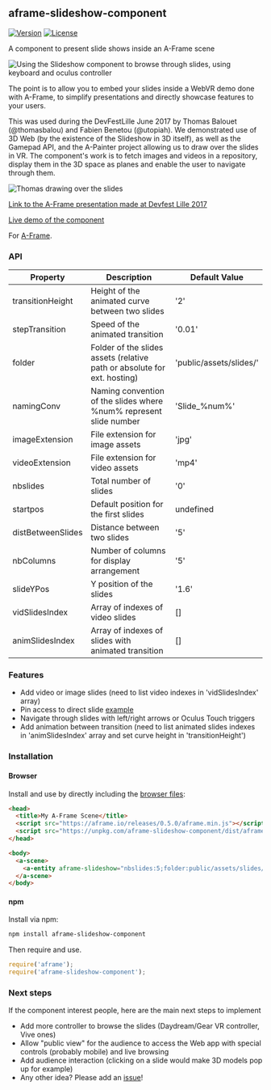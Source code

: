 ## aframe-slideshow-component

[![Version](http://img.shields.io/npm/v/aframe-slideshow-component.svg?style=flat-square)](https://npmjs.org/package/aframe-slideshow-component)
[![License](http://img.shields.io/npm/l/aframe-slideshow-component.svg?style=flat-square)](https://npmjs.org/package/aframe-slideshow-component)

A component to present slide shows inside an A-Frame scene

![Using the Slideshow component to browse through slides, using keyboard and oculus controller](https://im.ezgif.com/tmp/ezgif-1-b906be435e.gif)

The point is to allow you to embed your slides inside a WebVR demo done with A-Frame, to simplify presentations and directly showcase 
features to your users.

This was used during the DevFestLille June 2017 by Thomas Balouet (@thomasbalou) and Fabien Benetou (@utopiah). We demonstrated use of 3D Web
(by the existence of the Slideshow in 3D itself), as well as the Gamepad API, and the A-Painter project allowing us to draw over the slides in VR.
The component's work is to fetch images and videos in a repository, display them in the 3D space as planes and enable the user to navigate through them.

![Thomas drawing over the slides](https://pbs.twimg.com/media/DB40NBAW0AIgxVB.jpg:large)

[Link to the A-Frame presentation made at Devfest Lille 2017](https://aframe-slides.firebaseapp.com)  

[Live demo of the component](https://tbalouet.github.io/aframe-slideshow/examples/basic)

For [A-Frame](https://aframe.io).

### API

| Property        | Description                                                              | Default Value         |
| --------        | -----------                                                              | -------------         |
|transitionHeight |Height of the animated curve between two slides                           |'2'                    |
|stepTransition   |Speed of the animated transition                                          |'0.01'                 |
|folder           |Folder of the slides assets (relative path or absolute for ext. hosting)  |'public/assets/slides/'|
|namingConv       |Naming convention of the slides where %num% represent slide number        |'Slide_%num%'          |
|imageExtension   |File extension for image assets                                           |'jpg'                  |
|videoExtension   |File extension for video assets                                           |'mp4'                  |
|nbslides         |Total number of slides                                                    |'0'                    |
|startpos         |Default position for the first slides                                     |undefined              |
|distBetweenSlides|Distance between two slides                                               |'5'                    |
|nbColumns        |Number of columns for display arrangement                                 |'5'                    |
|slideYPos        |Y position of the slides                                                  |'1.6'                  |
|vidSlidesIndex   |Array of indexes of video slides                                          |[]                     |
|animSlidesIndex  |Array of indexes of slides with animated transition                       |[]                     |

### Features

- Add video or image slides (need to list video indexes in 'vidSlidesIndex' array)
- Pin access to direct slide [example](https://tbalouet.github.io/aframe-slideshow/examples/basic/#p3)
- Navigate through slides with left/right arrows or Oculus Touch triggers
- Add animation between transition (need to list animated slides indexes in 'animSlidesIndex' array and set curve height in 'transitionHeight')

### Installation

#### Browser

Install and use by directly including the [browser files](dist):

```html
<head>
  <title>My A-Frame Scene</title>
  <script src="https://aframe.io/releases/0.5.0/aframe.min.js"></script>
  <script src="https://unpkg.com/aframe-slideshow-component/dist/aframe-slideshow-component.min.js"></script>
</head>

<body>
  <a-scene>
    <a-entity aframe-slideshow="nbslides:5;folder:public/assets/slides/;namingConv:Slide_%num%;vidSlidesIndex:3;animSlidesIndex:5"></a-entity>
  </a-scene>
</body>
```

<!-- If component is accepted to the Registry, uncomment this. -->
<!--
Or with [angle](https://npmjs.com/package/angle/), you can install the proper
version of the component straight into your HTML file, respective to your
version of A-Frame:

```sh
angle install aframe-slideshow-component
```
-->

#### npm

Install via npm:

```bash
npm install aframe-slideshow-component
```

Then require and use.

```js
require('aframe');
require('aframe-slideshow-component');
```

### Next steps

If the component interest people, here are the main next steps to implement
- Add more controller to browse the slides (Daydream/Gear VR controller, Vive ones)
- Allow "public view" for the audience to access the Web app with special controls (probably mobile) and live browsing
- Add audience interaction (clicking on a slide would make 3D models pop up for example)
- Any other idea? Please add an [issue](https://github.com/tbalouet/aframe-slideshow/issues)!